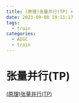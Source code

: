 ```yaml
---
title: (原理)张量并行(TP) +
date: 2023-09-08 19:11:17
tags:
  - train
categories:
  - AIGC  
  - train
---
```


<p></p>
<!-- more -->


# 张量并行(TP)
[(原理)张量并行(TP)](https://candied-skunk-1ca.notion.site/TP-35acabf325004c16b9ce93f82cb175c2?pvs=4)